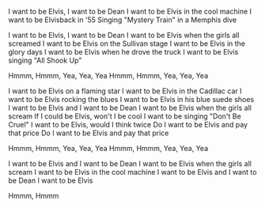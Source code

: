 I want to be Elvis, I want to be Dean
I want to be Elvis in the cool machine
I want to be Elvisback in '55
Singing "Mystery Train" in a Memphis dive

I want to be Elvis, I want to be Dean
I want to be Elvis when the girls all screamed
I want to be Elvis on the Sullivan stage
I want to be Elvis in the glory days
I want to be Elvis when he drove the truck
I want to be Elvis singing "All Shook Up"

Hmmm, Hmmm, Yea, Yea, Yea
Hmmm, Hmmm, Yea, Yea, Yea

I want to be Elvis on a flaming star
I want to be Elvis in the Cadillac car
I want to be Elvis rocking the blues
I want to be Elvis in his blue suede shoes 
I want to be Elvis and I want to be Dean
I want to be Elvis when the girls all scream
If I could be Elvis, won't I be cool
I want to be singing "Don't Be Cruel"
I want to be Elvis, would I think twice
Do I want to be Elvis and pay that price
Do I want to be Elvis and pay that price

Hmmm, Hmmm, Yea, Yea, Yea
Hmmm, Hmmm, Yea, Yea, Yea

I want to be Elvis and I want to be Dean
I want to be Elvis when the girls all scream
I want to be Elvis in the cool machine
I want to be Elvis and I want to be Dean
I want to be Elvis

Hmmm, Hmmm
